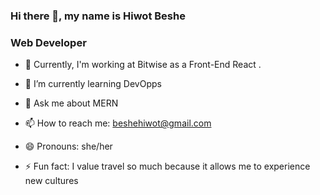 ### Hi there 👋, my name is Hiwot Beshe


### Web Developer

- 🔭 Currently, I'm working at Bitwise as a Front-End React .

- 🌱 I’m currently learning DevOpps
- 💬 Ask me about MERN
- 📫 How to reach me: beshehiwot@gmail.com
- 😄 Pronouns: she/her
- ⚡ Fun fact: I value travel so much because it allows me to experience new cultures



<!--
**Hiwot-Beshe/Hiwot-Beshe** is a ✨ _special_ ✨ repository because its `README.md` (this file) appears on your GitHub profile.

Here are some ideas to get you started:

-->
